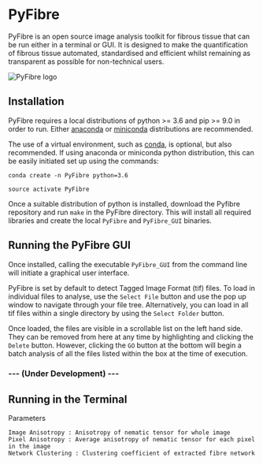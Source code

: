 # PyFibre

PyFibre is an open source image analysis toolkit for fibrous tissue that can be run either in a terminal or GUI. It is designed to make the quantification of fibrous tissue automated, standardised and efficient whilst remaining as transparent as possible for non-technical users.
 
![PyFibre logo](src/icon.ico)


Installation
------

PyFibre requires a local distributions of python >= 3.6 and pip >= 9.0 in order to run. Either [anaconda](https://www.anaconda.com/download/) or [miniconda](https://conda.io/miniconda.html) distributions are recommended.

The use of a virtual environment, such as [conda](https://conda.io/docs/), is optional, but also recommended. If using anaconda or miniconda python distribution, this can be easily initiated set up using the commands:

`conda create -n PyFibre python=3.6`

`source activate PyFibre`

Once a suitable distribution of python is installed, download the Pyfibre repository and run `make` in the PyFibre directory. This will install all required libraries and create the local `PyFibre` and `PyFibre_GUI` binaries.

Running the PyFibre GUI
----

Once installed, calling the executable `PyFibre_GUI` from the command line will initiate a graphical user interface.



PyFibre is set by default to detect Tagged Image Format (tif) files. To load in individual files to analyse, use the `Select File` button and use the pop up window to navigate through your file tree. Alternatively, you can load in all tif files within a single directory by using the `Select Folder` button.

Once loaded, the files are visible in a scrollable list on the left hand side. They can be removed from here at any time by highlighting and clicking the `Delete` button. However, clicking the `GO` button at the bottom will begin a batch analysis of all the files listed within the box at the time of execution.

### --- (Under Development) ---

Running in the Terminal
----



Parameters

	Image Anisotropy : Anisotropy of nematic tensor for whole image
	Pixel Anisotropy : Average anisotropy of nematic tensor for each pixel in the image
	Network Clustering : Clustering coefficient of extracted fibre network
